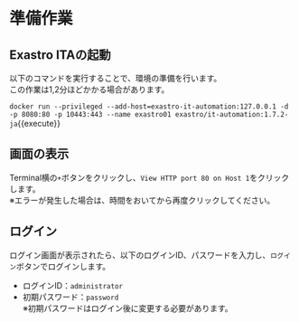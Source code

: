 # 準備作業
## Exastro ITAの起動
以下のコマンドを実行することで、環境の準備を行います。  
この作業は1,2分ほどかかる場合があります。  

`docker run --privileged --add-host=exastro-it-automation:127.0.0.1 -d -p 8080:80 -p 10443:443 --name
 exastro01 exastro/it-automation:1.7.2-ja`{{execute}}

## 画面の表示
Terminal横の`+`ボタンをクリックし、`View HTTP port 80 on Host 1`をクリックします。  
※エラーが発生した場合は、時間をおいてから再度クリックしてください。

## ログイン
ログイン画面が表示されたら、以下のログインID、パスワードを入力し、`ログイン`ボタンでログインします。  
- ログインID：`administrator`
- 初期パスワード：`password`  
※初期パスワードはログイン後に変更する必要があります。
